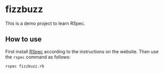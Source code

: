 # fizzbuzz #

This is a demo project to learn RSpec.

## How to use ##

First install [RSpec](rspec.info/) according to the instructions on the website. Then use the `rspec` command as follows:
```shell
rspec fizzbuzz.rb
```
